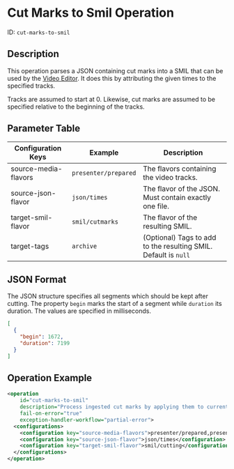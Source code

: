 Cut Marks to Smil Operation
===========================

ID: `cut-marks-to-smil`

Description
-----------

This operation parses a JSON containing cut marks into a SMIL that can be used by the [Video Editor](editor-woh.md).
It does this by attributing the given times to the specified tracks.

Tracks are assumed to start at 0.
Likewise, cut marks are assumed to be specified relative to the beginning of the tracks.


Parameter Table
---------------

|Configuration Keys    |Example              |Description                                                    |
|----------------------|---------------------|---------------------------------------------------------------|
|source-media-flavors  |`presenter/prepared` |The flavors containing the video tracks.                       |
|source-json-flavor    |`json/times`         |The flavor of the JSON. Must contain exactly one file.         |
|target-smil-flavor    |`smil/cutmarks`      |The flavor of the resulting SMIL.                              |
|target-tags           |`archive`            |(Optional) Tags to add to the resulting SMIL. Default is `null`|


JSON Format
-----------

The JSON structure specifies all segments which should be kept after cutting.
The property `begin` marks the start of a segment while `duration` its duration.
The values are specified in milliseconds.

```json
[
  {
    "begin": 1672,
    "duration": 7199
  }
]
```

Operation Example
-----------------

```xml
<operation
    id="cut-marks-to-smil"
    description="Process ingested cut marks by applying them to current tracks"
    fail-on-error="true"
    exception-handler-workflow="partial-error">
  <configurations>
    <configuration key="source-media-flavors">presenter/prepared,presentation/prepared</configuration>
    <configuration key="source-json-flavor">json/times</configuration>
    <configuration key="target-smil-flavor">smil/cutting</configuration>
  </configurations>
</operation>
```

